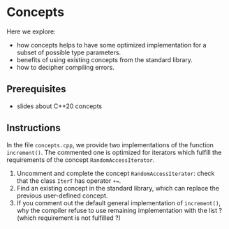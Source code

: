 # Concepts

Here we explore:
- how concepts helps to have some optimized implementation for a subset of possible type parameters.
- benefits of using existing concepts from the standard library.
- how to decipher compiling errors.

## Prerequisites

- slides about C++20 concepts

## Instructions

In the file `concepts.cpp`, we provide two implementations of the function `increment()`.
The commented one is optimized for iterators which fulfill the requirements of
the concept `RandomAccessIterator`.

1. Uncomment and complete the concept `RandomAccessIterator`: check that the class `IterT` has operator `+=`.
2. Find an existing concept in the standard library, which can replace the previous user-defined concept.
3. If you comment out the default general implementation of `increment()`, why the compiler refuse to use remaining implementation with the list ? (which requirement is not fulfilled ?)
